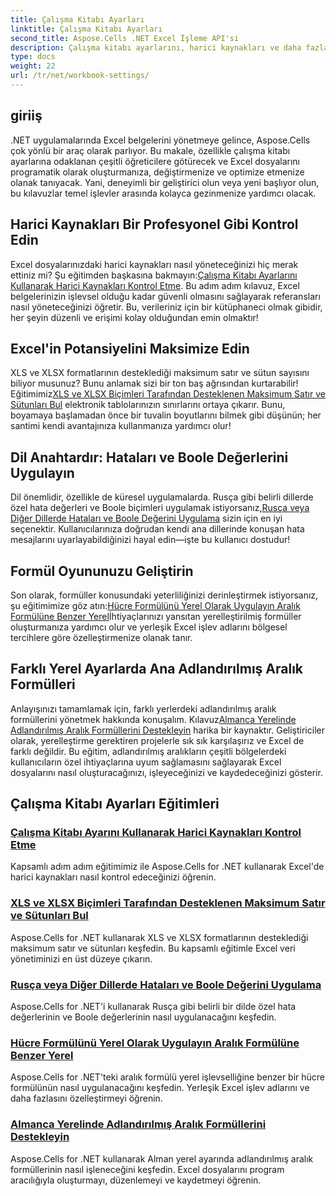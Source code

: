 ```yaml
---
title: Çalışma Kitabı Ayarları
linktitle: Çalışma Kitabı Ayarları
second_title: Aspose.Cells .NET Excel İşleme API'si
description: Çalışma kitabı ayarlarını, harici kaynakları ve daha fazlasını kapsayan kapsamlı Aspose.Cells for .NET eğitimlerini keşfedin.
type: docs
weight: 22
url: /tr/net/workbook-settings/
---
```

## giriiş

.NET uygulamalarında Excel belgelerini yönetmeye gelince, Aspose.Cells çok yönlü bir araç olarak parlıyor. Bu makale, özellikle çalışma kitabı ayarlarına odaklanan çeşitli öğreticilere götürecek ve Excel dosyalarını programatik olarak oluşturmanıza, değiştirmenize ve optimize etmenize olanak tanıyacak. Yani, deneyimli bir geliştirici olun veya yeni başlıyor olun, bu kılavuzlar temel işlevler arasında kolayca gezinmenize yardımcı olacak.

## Harici Kaynakları Bir Profesyonel Gibi Kontrol Edin

 Excel dosyalarınızdaki harici kaynakları nasıl yöneteceğinizi hiç merak ettiniz mi? Şu eğitimden başkasına bakmayın:[Çalışma Kitabı Ayarlarını Kullanarak Harici Kaynakları Kontrol Etme](./control-external-resources/). Bu adım adım kılavuz, Excel belgelerinizin işlevsel olduğu kadar güvenli olmasını sağlayarak referansları nasıl yöneteceğinizi öğretir. Bu, verileriniz için bir kütüphaneci olmak gibidir, her şeyin düzenli ve erişimi kolay olduğundan emin olmaktır!

## Excel'in Potansiyelini Maksimize Edin

XLS ve XLSX formatlarının desteklediği maksimum satır ve sütun sayısını biliyor musunuz? Bunu anlamak sizi bir ton baş ağrısından kurtarabilir! Eğitimimiz[XLS ve XLSX Biçimleri Tarafından Desteklenen Maksimum Satır ve Sütunları Bul](./find-maximum-supported-rows-columns/) elektronik tablolarınızın sınırlarını ortaya çıkarır. Bunu, boyamaya başlamadan önce bir tuvalin boyutlarını bilmek gibi düşünün; her santimi kendi avantajınıza kullanmanıza yardımcı olur!

## Dil Anahtardır: Hataları ve Boole Değerlerini Uygulayın

 Dil önemlidir, özellikle de küresel uygulamalarda. Rusça gibi belirli dillerde özel hata değerleri ve Boole biçimleri uygulamak istiyorsanız,[Rusça veya Diğer Dillerde Hataları ve Boole Değerini Uygulama](./implement-errors-in-russian-languages/) sizin için en iyi seçenektir. Kullanıcılarınıza doğrudan kendi ana dillerinde konuşan hata mesajlarını uyarlayabildiğinizi hayal edin—işte bu kullanıcı dostudur!

## Formül Oyununuzu Geliştirin

 Son olarak, formüller konusundaki yeterliliğinizi derinleştirmek istiyorsanız, şu eğitimimize göz atın:[Hücre Formülünü Yerel Olarak Uygulayın Aralık Formülüne Benzer Yerel](./implement-cell-formula-local-similar/)İhtiyaçlarınızı yansıtan yerelleştirilmiş formüller oluşturmanıza yardımcı olur ve yerleşik Excel işlev adlarını bölgesel tercihlere göre özelleştirmenize olanak tanır.

## Farklı Yerel Ayarlarda Ana Adlandırılmış Aralık Formülleri

 Anlayışınızı tamamlamak için, farklı yerlerdeki adlandırılmış aralık formüllerini yönetmek hakkında konuşalım. Kılavuz[Almanca Yerelinde Adlandırılmış Aralık Formüllerini Destekleyin](./support-named-range-formulas-in-german/) harika bir kaynaktır. Geliştiriciler olarak, yerelleştirme gerektiren projelerle sık sık karşılaşırız ve Excel de farklı değildir. Bu eğitim, adlandırılmış aralıkların çeşitli bölgelerdeki kullanıcıların özel ihtiyaçlarına uyum sağlamasını sağlayarak Excel dosyalarını nasıl oluşturacağınızı, işleyeceğinizi ve kaydedeceğinizi gösterir.

## Çalışma Kitabı Ayarları Eğitimleri
### [Çalışma Kitabı Ayarını Kullanarak Harici Kaynakları Kontrol Etme](./control-external-resources/)
Kapsamlı adım adım eğitimimiz ile Aspose.Cells for .NET kullanarak Excel'de harici kaynakları nasıl kontrol edeceğinizi öğrenin.
### [XLS ve XLSX Biçimleri Tarafından Desteklenen Maksimum Satır ve Sütunları Bul](./find-maximum-supported-rows-columns/)
Aspose.Cells for .NET kullanarak XLS ve XLSX formatlarının desteklediği maksimum satır ve sütunları keşfedin. Bu kapsamlı eğitimle Excel veri yönetiminizi en üst düzeye çıkarın.
### [Rusça veya Diğer Dillerde Hataları ve Boole Değerini Uygulama](./implement-errors-in-russian-languages/)
Aspose.Cells for .NET'i kullanarak Rusça gibi belirli bir dilde özel hata değerlerinin ve Boole değerlerinin nasıl uygulanacağını keşfedin.
### [Hücre Formülünü Yerel Olarak Uygulayın Aralık Formülüne Benzer Yerel](./implement-cell-formula-local-similar/)
Aspose.Cells for .NET'teki aralık formülü yerel işlevselliğine benzer bir hücre formülünün nasıl uygulanacağını keşfedin. Yerleşik Excel işlev adlarını ve daha fazlasını özelleştirmeyi öğrenin.
### [Almanca Yerelinde Adlandırılmış Aralık Formüllerini Destekleyin](./support-named-range-formulas-in-german/)
Aspose.Cells for .NET kullanarak Alman yerel ayarında adlandırılmış aralık formüllerinin nasıl işleneceğini keşfedin. Excel dosyalarını program aracılığıyla oluşturmayı, düzenlemeyi ve kaydetmeyi öğrenin.